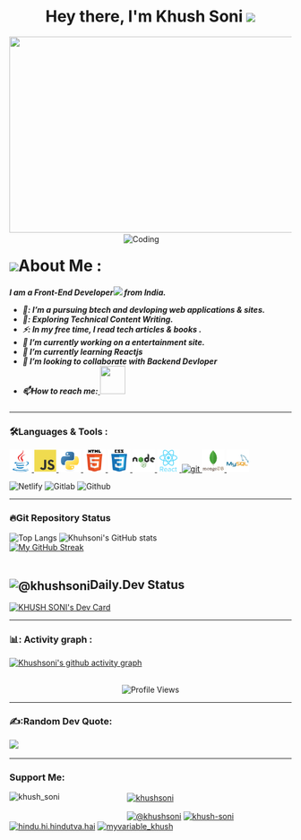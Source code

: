 
<h1 align="center">Hey there, I'm Khush Soni <img src="https://media.giphy.com/media/hvRJCLFzcasrR4ia7z/giphy.gif" width="30px"></h1>
<div align="center">
<img src="https://media4.giphy.com/media/11KzOet1ElBDz2/giphy.gif?cid=6c09b952ufa3xxbbm0mpuadm2zaik3wjp4m9luz2ly0lyz8d&ep=v1_internal_gif_by_id&rid=giphy.gif&ct=g" height="350" width="700"></div>

<img align="right" alt="Coding" width="300" src="https://user-images.githubusercontent.com/74038190/219923809-b86dc415-a0c2-4a38-bc88-ad6cf06395a8.gif">

<h1> <img src="https://user-images.githubusercontent.com/74038190/216655846-93807a43-d6e8-448a-bf19-799b5e8c1c0a.gif" height="50">About Me : </h1>
<h5>I am a Front-End Developer<img src="https://user-images.githubusercontent.com/74038190/216656947-44e5d67b-e907-4646-99da-6a4b4f52ef81.gif" width="30"> from India.

- 🔭: I’m a pursuing btech and devloping web applications & sites.
- 🌱: Exploring Technical Content Writing.
- ⚡: In my free time, I read tech articles & books .
- 🔭 I’m currently working on a entertainment site.
- 🌱 I’m currently learning Reactjs
- 👯 I’m looking to collaborate with Backend Devloper
- :mailbox:How to reach me:<a href= "mailto: sonikhush004@gmail.com"> <img src="https://user-images.githubusercontent.com/74038190/216122065-2f028bae-25d6-4a3c-bc9f-175394ed5011.png" height="50" width="45">
   </a>
</h5>

---

### 🛠️Languages & Tools :
<div>
   <!-- 
   <img src="https://github.com/devicons/devicon/blob/master/icons/css3/css3-plain-wordmark.svg"  title="CSS3" alt="CSS" width="40" height="40"/>&nbsp;
  <img src="https://github.com/devicons/devicon/blob/master/icons/html5/html5-original.svg" title="HTML5" alt="HTML" width="40" height="40"/>&nbsp;
  <img src="https://github.com/devicons/devicon/blob/master/icons/javascript/javascript-original.svg" title="JavaScript" alt="JavaScript" width="40" height="40"/>&nbsp;
  <img src="https://github.com/devicons/devicon/blob/master/icons/java/java-original-wordmark.svg" title="Java" alt="Java" width="40" height="40"/>&nbsp;
  <img src="https://github.com/devicons/devicon/blob/master/icons/react/react-original-wordmark.svg" title="React" alt="React" width="40" height="40"/>&nbsp;
<!--
![Java](https://img.shields.io/badge/java-%23ED8B00.svg?style=flat&logo=openjdk&logoColor=white) 
![Python](https://img.shields.io/badge/python-3670A0?style=flat&logo=python&logoColor=ffdd54) <br>
![HTML5](https://img.shields.io/badge/html5-%23E34F26.svg?style=flat&logo=html5&logoColor=white) 
![CSS3](https://img.shields.io/badge/css3-%231572B6.svg?style=flat&logo=css3&logoColor=white) 
![JavaScript](https://img.shields.io/badge/javascript-%23323330.svg?style=flat&logo=javascript&logoColor=%23F7DF1E) 
![Bootstrap](https://img.shields.io/badge/bootstrap-%238511FA.svg?style=flat&logo=bootstrap&logoColor=white) 
![Django](https://img.shields.io/badge/django-%23092E20.svg?style=flat&logo=django&logoColor=white) 
![Express.js](https://img.shields.io/badge/express.js-%23404d59.svg?style=flat&logo=express&logoColor=%2361DAFB)
![React](https://img.shields.io/badge/react-%2320232a.svg?style=flat&logo=react&logoColor=%2361DAFB) 
![MongoDB](https://img.shields.io/badge/MongoDB-%234ea94b.svg?style=flat&logo=mongodb&logoColor=white)
![MySQL](https://img.shields.io/badge/mysql-4479A1.svg?style=flat&logo=mysql&logoColor=white)<br>
![Netlify](https://img.shields.io/badge/Tools-Netlify-informational?style=flat&logo=netlify&color=00C7B7)
![Gitlab](https://img.shields.io/badge/Tools-Git-informational?style=flat&logo=Git&color=F05032)
![Github](https://img.shields.io/badge/Tools-GitHub-informational?style=flat&logo=GitHub&color=181717)
--->

<p align="left">
<a href="https://www.java.com" target="_blank" rel="noreferrer"> <img src="https://raw.githubusercontent.com/devicons/devicon/master/icons/java/java-original.svg" alt="java" width="40" height="40"/> </a>
  <a href="https://developer.mozilla.org/en-US/docs/Web/JavaScript" target="_blank" rel="noreferrer"> <img src="https://raw.githubusercontent.com/devicons/devicon/master/icons/javascript/javascript-original.svg" alt="javascript" width="40" height="40"/> </a> 
  <a href="https://www.python.org" target="_blank" rel="noreferrer"> <img src="https://raw.githubusercontent.com/devicons/devicon/master/icons/python/python-original.svg" alt="python" width="40" height="40"/> </a>
   <a href="https://www.w3.org/html/" target="blank" rel="noreferrer"> <img src="https://raw.githubusercontent.com/devicons/devicon/master/icons/html5/html5-original-wordmark.svg" alt="html5" width="40" height="40"/> </a>
  <a href="https://www.w3schools.com/css/" target="blank" rel="noreferrer"> <img src="https://raw.githubusercontent.com/devicons/devicon/master/icons/css3/css3-original-wordmark.svg" alt="css3" width="40" height="40"/> </a> 
  <a href="https://nodejs.org" target="_blank" rel="noreferrer"> <img src="https://raw.githubusercontent.com/devicons/devicon/master/icons/nodejs/nodejs-original-wordmark.svg" alt="nodejs" width="40" height="40"/> </a> 
  <a href="https://reactjs.org/" target="blank" rel="noreferrer"> <img src="https://raw.githubusercontent.com/devicons/devicon/master/icons/react/react-original-wordmark.svg" alt="react" width="40" height="40"/> </a> 
  <a href="https://git-scm.com/" target="_blank" rel="noreferrer"> <img src="https://www.vectorlogo.zone/logos/git-scm/git-scm-icon.svg" alt="git" width="40" height="40"/> </a> 
  <a href="https://www.mongodb.com/" target="_blank" rel="noreferrer"> <img src="https://raw.githubusercontent.com/devicons/devicon/master/icons/mongodb/mongodb-original-wordmark.svg" alt="mongodb" width="40" height="40"/> </a> 
  <a href="https://www.mysql.com/" target="_blank" rel="noreferrer"> <img src="https://raw.githubusercontent.com/devicons/devicon/master/icons/mysql/mysql-original-wordmark.svg" alt="mysql" width="40" height="40"/> </a> 
  
![Netlify](https://img.shields.io/badge/Tools-Netlify-informational?style=flat&logo=netlify&color=00C7B7)
![Gitlab](https://img.shields.io/badge/Tools-Git-informational?style=flat&logo=Git&color=F05032)
![Github](https://img.shields.io/badge/Tools-GitHub-informational?style=flat&logo=GitHub&color=181717) </p>

---

### 🔥Git Repository Status 
![Top Langs](https://github-readme-stats.vercel.app/api/top-langs/?username=khush1009i&langs_count=8)
![Khuhsoni's GitHub stats](https://github-readme-stats.vercel.app/api?username=khush1009i&show_icons=true&theme=radical)<br>
[![My GitHub Streak](http://github-readme-streak-stats.herokuapp.com?user=khush1009i&theme=dark&background=000000)](https://git.io/streak-stats) <br><br>
<h2 > <img align="center" src="https://raw.githubusercontent.com/rahuldkjain/github-profile-readme-generator/master/src/images/icons/Social/devto.svg" alt="@khushsoni" height="30" width="40" />Daily.Dev Status </h2>
  
  <a href="https://app.daily.dev/khush_soni"><img src="https://api.daily.dev/devcards/v2/1VsNSXr2UTZwvnEig6Vk7.png?type=wide&r=azv" width="400" alt="KHUSH SONI's Dev Card"/></a></h3></a>

---
### 📊: Activity graph :

<!-- [![trophy](https://github-profile-trophy.vercel.app/?username=khush1009i)](https://github.com/khush1009i/github-profile-trophy)<br><br> -->
[![Khushsoni's github activity graph](https://github-readme-activity-graph.vercel.app/graph?username=khush1009i&bg_color=fffff0&color=708090&line=24292e&point=24292e&area=true&hide_border=true)](https://github.com/khush1009i/github-readme-activity-graph)<br><br>
<div align="center"><img src="https://komarev.com/ghpvc/?username=khush1009i&color=dc143c&style=for-the-badge" alt="Profile Views" style="height:50";>
</div>

---
### ✍️:Random Dev Quote:<br>
  ![](https://quotes-github-readme.vercel.app/api?type=horizontal&theme=radical)

---

<h3 align="left">Support Me:</h3>
<p><a href="https://www.buymeacoffee.com/khush_soni"> <img align="left" src="https://cdn.buymeacoffee.com/buttons/v2/default-yellow.png" height="50" width="210" alt="khush_soni" /></a></p>
<a href="https://ko-fi.com/khushsoni"> <img align="center" src="https://cdn.ko-fi.com/cdn/kofi3.png?v=3" height="50" width="210" alt="khushsoni" /></a></p><a href="https://dev.to/@khushsoni" target="blank">
  <img align="center" src="https://raw.githubusercontent.com/rahuldkjain/github-profile-readme-generator/master/src/images/icons/Social/devto.svg" alt="@khushsoni" height="30" width="40" /></a>
<a href="https://linkedin.com/in/khush-soni" target="blank">
  <img align="center" src="https://raw.githubusercontent.com/rahuldkjain/github-profile-readme-generator/master/src/images/icons/Social/linked-in-alt.svg" alt="khush-soni" height="30" width="40" /></a>
<a href="https://fb.com/hindu.hi.hindutva.hai" target="blank">
  <img align="center" src="https://raw.githubusercontent.com/rahuldkjain/github-profile-readme-generator/master/src/images/icons/Social/facebook.svg" alt="hindu.hi.hindutva.hai" height="30" width="40" /></a>
<a href="https://instagram.com/myvariable_khush" target="blank">
  <img align="center" src="https://raw.githubusercontent.com/rahuldkjain/github-profile-readme-generator/master/src/images/icons/Social/instagram.svg" alt="myvariable_khush" height="30" width="40" /></a>
<!--
### Coding Practice Plattform
<a href="https://hashnode.com/@khushsoni007" target="blank">
  <img align="center" src="https://raw.githubusercontent.com/rahuldkjain/github-profile-readme-generator/master/src/images/icons/Social/hashnode.svg" alt="@khushsoni007" height="30" width="40" /></a>
<a href="https://www.codechef.com/users/khush_soni007" target="blank"><img align="center" src="https://cdn.jsdelivr.net/npm/simple-icons@3.1.0/icons/codechef.svg" alt="khush_soni007" height="30" width="40" /></a>
<a href="https://www.hackerrank.com/@22embit023" target="blank"><img align="center" src="https://raw.githubusercontent.com/rahuldkjain/github-profile-readme-generator/master/src/images/icons/Social/hackerrank.svg" alt="@22embit023" height="30" width="40" /></a>
</p>
-->
